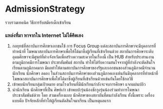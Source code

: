 # AdmissionStrategy
รวบรวมเทคนิค วิธีการรับสมัครเด็กเข้าเรียน
### แหล่งที่มา หาจากใน Internet ไม่ได้คิดเอง 

1. กลยุทธ์ที่สถาบันการศึกษาเอกชนใช้
  การ Focus Group    แต่ละสถาบันการศึกษาจะมีบุคลากรที่ทำหน้าที่   โฆษณาสถาบันการศึกษาเพื่อให้ได้มาซึ่งผู้เรียนที่เข้าเรียนด้วย  สถาบันการศึกษาระดับอุดมศึกษาจะมีศูนย์ที่ต่างจังหวัดเพื่อสร้างความสะดวกในเรื่องนี้   เป็น HUB สำหรับประสานงานตามภูมิภาคมีการโฆษณา  ประชาสัมพันธ์   สถาบัน    ทำให้ได้รับความสนใจจากผู้ที่กำลังจะตัดสินใจเรียนตามภูมิภาคมาก   มีผลทำให้ตามสถาบันการศึกษาของรัฐและเอกชนของส่วนภูมิภาคมีจำนวน  นักเรียน   นักศึกษา    ลดลง        ในส่วนสถาบันการศึกษาของส่วนภูมิภาคเองเช่นกันมีบุคลากรที่ทำหน้าที่  โฆษณาสถาบันการศึกษาเพื่อให้ได้มาซึ่งผู้เรียนที่เข้าเรียนด้วยเช่นกันโดยใช้กลวิธี
  1. เข้าพบนักเรียนกลุ่มเป้าหมาย ตามโรงเรียนที่มีนักเรียนกำลังจะจบการศึกษา     แจกแผ่นปลิว
  1. นำนักเรียน  นักศึกษาที่เป็น  ศิษย์เก่า   เข้าพบปะรุ่นน้องชักจูงรุ่นน้องร่วมทำการโฆษณา  ประชาสัมพันธ์ด้วย   โดย  สวมเครื่องแบบ  นักศึกษาของสถาบันที่ตนกำลังเรียน   ทั้งนี้เพราะ  เครื่องแบบคือ  ปัจจัยหลักที่ทำให้ผู้เรียนตัดสินใจมาเรียน    เป็นเหตุผลแรก 
